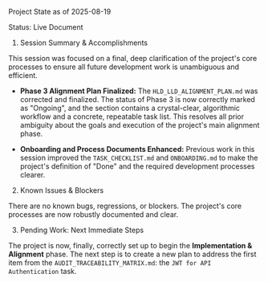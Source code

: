 Project State as of 2025-08-19

Status: Live Document

1. Session Summary & Accomplishments

This session was focused on a final, deep clarification of the project's core processes to ensure all future development work is unambiguous and efficient.

*   **Phase 3 Alignment Plan Finalized:** The `HLD_LLD_ALIGNMENT_PLAN.md` was corrected and finalized. The status of Phase 3 is now correctly marked as "Ongoing", and the section contains a crystal-clear, algorithmic workflow and a concrete, repeatable task list. This resolves all prior ambiguity about the goals and execution of the project's main alignment phase.

*   **Onboarding and Process Documents Enhanced:** Previous work in this session improved the `TASK_CHECKLIST.md` and `ONBOARDING.md` to make the project's definition of "Done" and the required development processes clearer.

2. Known Issues & Blockers

There are no known bugs, regressions, or blockers. The project's core processes are now robustly documented and clear.

3. Pending Work: Next Immediate Steps

The project is now, finally, correctly set up to begin the **Implementation & Alignment** phase. The next step is to create a new plan to address the first item from the `AUDIT_TRACEABILITY_MATRIX.md`: the `JWT for API Authentication` task.